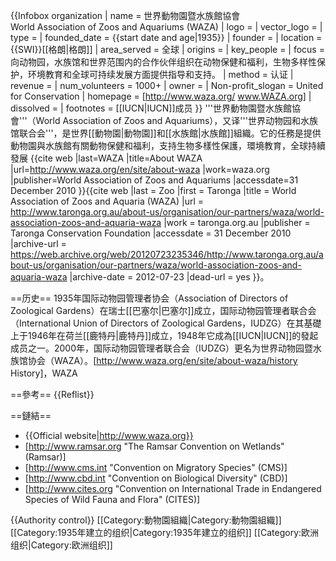 {{Infobox organization
| name = 世界動物園暨水族館協會<br>World Association of Zoos and Aquariums (WAZA)
| logo = 
| vector_logo = 
| type = 
| founded_date = {{start date and age|1935}}
| founder = 
| location = {{SWI}}[[格朗|格朗]]
| area_served = 全球
| origins = 
| key_people = 
| focus = 向动物园，水族馆和世界范围内的合作伙伴组织在动物保健和福利，生物多样性保护，环境教育和全球可持续发展方面提供指导和支持。
| method = 认证
| revenue = 
| num_volunteers = 1000+
| owner = 
| Non-profit_slogan = United for Conservation
| homepage = [http://www.waza.org/ www.WAZA.org]
| dissolved = 
| footnotes = [[IUCN|IUCN]]成员
}}
'''世界動物園暨水族館協會'''（World Association of Zoos and Aquariums），又译'''世界动物园和水族馆联合会'''，是世界[[動物園|動物園]]和[[水族館|水族館]]組織。它的任務是提供動物園與水族館有關動物保健和福利，​支持生物多樣性保護，環境教育，全球持續發展<ref name="waza_about">
{{cite web
|last=WAZA
|title=About WAZA
|url=http://www.waza.org/en/site/about-waza
|work=waza.org
|publisher=World Association of Zoos and Aquariums
|accessdate=31 December 2010
}}</ref><ref name="taronga">{{cite web
 |last         = Zoo
 |first        = Taronga
 |title        = World Association of Zoos and Aquaria (WAZA)
 |url          = http://www.taronga.org.au/about-us/organisation/our-partners/waza/world-association-zoos-and-aquaria-waza
 |work         = taronga.org.au
 |publisher    = Taronga Conservation Foundation
 |accessdate   = 31 December 2010
 |archive-url  = https://web.archive.org/web/20120723235346/http://www.taronga.org.au/about-us/organisation/our-partners/waza/world-association-zoos-and-aquaria-waza
 |archive-date = 2012-07-23
 |dead-url     = yes
}}</ref>。

==历史==
1935年国际动物园管理者协会（Association of Directors of Zoological Gardens）在瑞士[[巴塞尔|巴塞尔]]成立，国际动物园管理者联合会（International Union of Directors of Zoological Gardens，IUDZG）在其基礎上于1946年在荷兰[[鹿特丹|鹿特丹]]成立，1948年它成為[[IUCN|IUCN]]的發起成员之一。2000年，国际动物园管理者联合会（IUDZG）更名为世界动物园暨水族馆协会（WAZA）。<ref>[http://www.waza.org/en/site/about-waza/history History]，WAZA</ref>

==參考==
{{Reflist}}

==鏈結==
* {{Official website|http://www.waza.org}}
* [http://www.ramsar.org "The Ramsar Convention on Wetlands" (Ramsar)]
* [http://www.cms.int "Convention on Migratory Species" (CMS)]
* [http://www.cbd.int "Convention on Biological Diversity" (CBD)]
* [http://www.cites.org "Convention on International Trade in Endangered Species of Wild Fauna and Flora" (CITES)]

{{Authority control}}
[[Category:動物園組織|Category:動物園組織]]
[[Category:1935年建立的组织|Category:1935年建立的组织]]
[[Category:欧洲组织|Category:欧洲组织]]